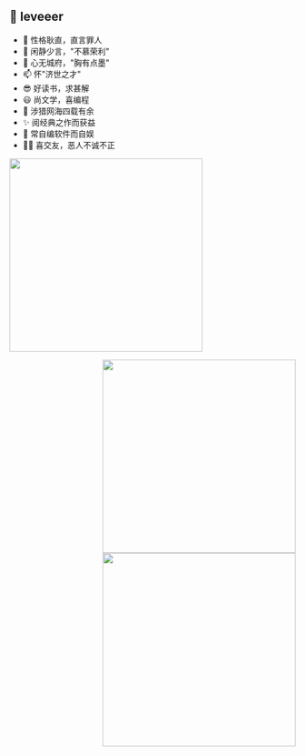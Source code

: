 ## 👋 leveeer
- 👀 性格耿直，直言罪人
- 🌱 闲静少言，"不慕荣利"
- 💞️ 心无城府，"胸有点墨"
- 📫 怀"济世之才"
- 😎 好读书，求甚解
- 😃 尚文学，喜编程
- 🎈 涉猎网海四载有余
- ✨ 阅经典之作而获益
- 👏 常自编软件而自娱
- 🏃‍♂️ 喜交友，恶人不诚不正

<a href="https://github.com/leveeer">

  <p align="left">
    <img width="340px" src="https://github-profile-trophy.vercel.app/?username=leveeer&column=3&theme=onedark"/>
  </p>

</a>


<a href="https://github.com/leveeer">
  <img align="right" width="340px" src="https://github-readme-stats.vercel.app/api?username=leveeer&theme=vue-dark&count_private=true&show_icons=true">
  <img align="right" width="340px" src="https://github-readme-stats.vercel.app/api/top-langs/?username=leveeer&theme=vue-dark&layout=compact">
</a>

